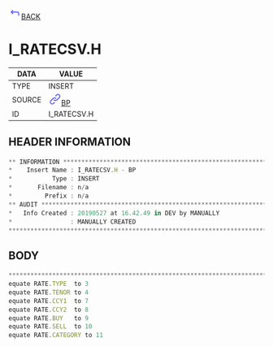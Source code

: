 <img src="../.resources/themes/unicons-line-6563ff/corner-up-left-alt.svg" alt="BACK" width="25" />[BACK](../DOCS/BP.md)  
# I_RATECSV.H  
|DATA|VALUE|
| --- | --- |
|TYPE|INSERT|
|SOURCE|<img src="../.resources/themes/unicons-line-6563ff/link.svg" alt="BP" width="25" />[BP](../DOCS/BP.md)|
|ID|I_RATECSV.H|
    
    
## HEADER INFORMATION  
```javascript
** INFORMATION ****************************************************************
*    Insert Name : I_RATECSV.H - BP
*           Type : INSERT
*       Filename : n/a
*         Prefix : n/a
** AUDIT **********************************************************************
*   Info Created : 20190527 at 16.42.49 in DEV by MANUALLY
*                : MANUALLY CREATED
*******************************************************************************
```
## BODY  
```javascript
*******************************************************************************
equate RATE.TYPE  to 3
equate RATE.TENOR to 4
equate RATE.CCY1  to 7
equate RATE.CCY2  to 8
equate RATE.BUY   to 9
equate RATE.SELL  to 10
equate RATE.CATEGORY to 11
```
